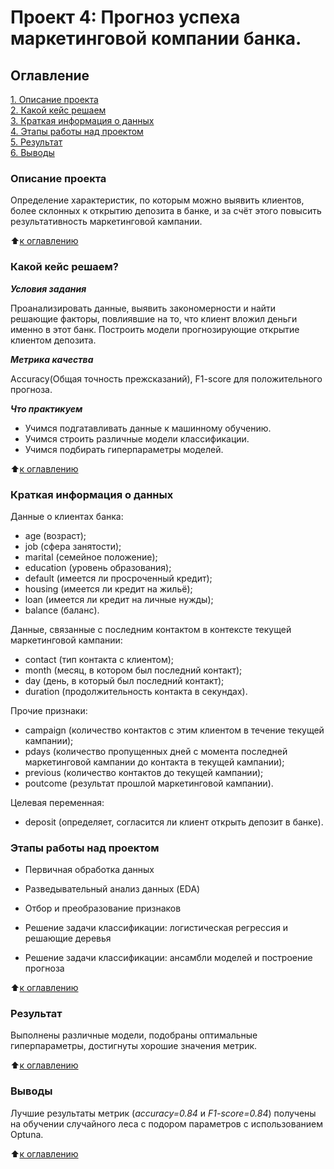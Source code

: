 # Проект 4: Прогноз успеха маркетинговой компании банка.

## Оглавление
[1. Описание проекта](https://github.com/Talic13th/SGlearning/blob/main/project_4/README.md#Описание-проекта)  
[2. Какой кейс решаем](https://github.com/Talic13th/SGlearning/blob/main/project_4/README.md#Какой-кейс-решаем)  
[3. Краткая информация о данных](https://github.com/Talic13th/SGlearning/blob/main/project_4/README.md#Краткая-информация-о-данных)  
[4. Этапы работы над проектом](https://github.com/Talic13th/SGlearning/blob/main/project_4/README.md#Этапы-работы-над-проектом)  
[5. Результат](https://github.com/Talic13th/SGlearning/blob/main/project_4/README.md#Результат)  
[6. Выводы](https://github.com/Talic13th/SGlearning/blob/main/project_4/README.md#Выводы)


### Описание проекта

Определение характеристик, по которым можно выявить клиентов, более склонных к открытию депозита в банке, и за счёт этого повысить результативность маркетинговой кампании.

:arrow_up:[к оглавлению](https://github.com/Talic13th/SGlearning/blob/main/project_4/README.md#Оглавление)

### Какой кейс решаем?

***Условия задания***

Проанализировать данные, выявить закономерности и найти решающие факторы, повлиявшие на то, что клиент вложил деньги именно в этот банк. Построить модели прогнозирующие открытие клиентом депозита.

***Метрика качества***  

Accuracy(Общая точность прежсказаний), F1-score для положительного прогноза. 

***Что практикуем***

* Учимся подгатавливать данные к машинному обучению.
* Учимся строить различные модели классификации.
* Учимся подбирать гиперпараметры моделей.

:arrow_up:[к оглавлению](https://github.com/Talic13th/SGlearning/blob/main/project_4/README.md#Оглавление)

### Краткая информация о данных

Данные о клиентах банка:

* age (возраст);
* job (сфера занятости);
* marital (семейное положение);
* education (уровень образования);
* default (имеется ли просроченный кредит);
* housing (имеется ли кредит на жильё);
* loan (имеется ли кредит на личные нужды);
* balance (баланс).

Данные, связанные с последним контактом в контексте текущей маркетинговой кампании:

* contact (тип контакта с клиентом);
* month (месяц, в котором был последний контакт);
* day (день, в который был последний контакт);
* duration (продолжительность контакта в секундах).

Прочие признаки:

* campaign (количество контактов с этим клиентом в течение текущей кампании);
* pdays (количество пропущенных дней с момента последней маркетинговой кампании до контакта в текущей кампании);
* previous (количество контактов до текущей кампании);
* poutcome (результат прошлой маркетинговой кампании).

Целевая переменная:
* deposit (определяет, согласится ли клиент открыть депозит в банке).

### Этапы работы над проектом

* Первичная обработка данных

* Разведывательный анализ данных (EDA)

* Отбор и преобразование признаков

* Решение задачи классификации: логистическая регрессия и решающие деревья

* Решение задачи классификации: ансамбли моделей и построение прогноза

:arrow_up:[к оглавлению](https://github.com/Talic13th/SGlearning/blob/main/project_4/README.md#Оглавление)

### Результат
Выполнены различные модели, подобраны оптимальные гиперпараметры, достигнуты хорошие значения метрик. 

:arrow_up:[к оглавлению](https://github.com/Talic13th/SGlearning/blob/main/project_4/README.md#Оглавление)

### Выводы
Лучшие результаты метрик (*accuracy=0.84* и *F1-score=0.84*) получены на обучении случайного леса с подором параметров с использованием Optuna.


:arrow_up:[к оглавлению](https://github.com/Talic13th/SGlearning/blob/main/project_4/README.md#Оглавление)

